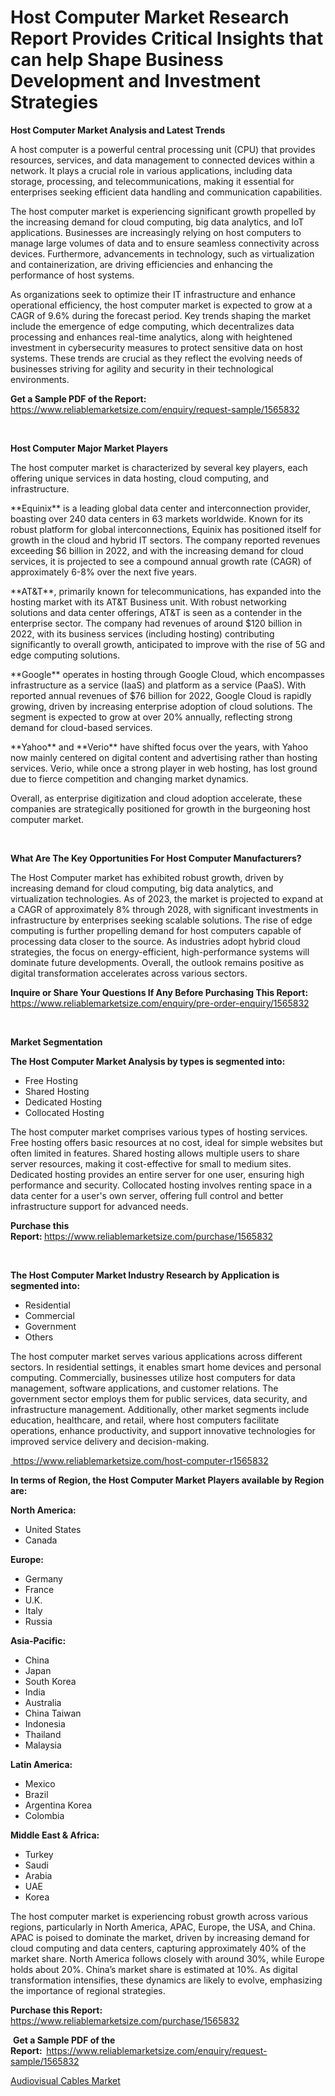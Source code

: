 <p><h1>Host Computer Market Research Report Provides Critical Insights that can help Shape Business Development and Investment Strategies</h1></p><p><strong>Host Computer Market Analysis and Latest Trends</strong></p>
<p><p>A host computer is a powerful central processing unit (CPU) that provides resources, services, and data management to connected devices within a network. It plays a crucial role in various applications, including data storage, processing, and telecommunications, making it essential for enterprises seeking efficient data handling and communication capabilities.</p><p>The host computer market is experiencing significant growth propelled by the increasing demand for cloud computing, big data analytics, and IoT applications. Businesses are increasingly relying on host computers to manage large volumes of data and to ensure seamless connectivity across devices. Furthermore, advancements in technology, such as virtualization and containerization, are driving efficiencies and enhancing the performance of host systems.</p><p>As organizations seek to optimize their IT infrastructure and enhance operational efficiency, the host computer market is expected to grow at a CAGR of 9.6% during the forecast period. Key trends shaping the market include the emergence of edge computing, which decentralizes data processing and enhances real-time analytics, along with heightened investment in cybersecurity measures to protect sensitive data on host systems. These trends are crucial as they reflect the evolving needs of businesses striving for agility and security in their technological environments.</p></p>
<p><strong>Get a Sample PDF of the Report:&nbsp;</strong> <a href="https://www.reliablemarketsize.com/enquiry/request-sample/1565832?utm_campaign=3537&utm_medium=2&utm_source=Github&utm_content=ia&utm_term=06042025&utm_id=host-computer">https://www.reliablemarketsize.com/enquiry/request-sample/1565832</a></p>
<p>&nbsp;</p>
<p><strong>Host Computer Major Market Players</strong></p>
<p><p>The host computer market is characterized by several key players, each offering unique services in data hosting, cloud computing, and infrastructure. </p><p>**Equinix** is a leading global data center and interconnection provider, boasting over 240 data centers in 63 markets worldwide. Known for its robust platform for global interconnections, Equinix has positioned itself for growth in the cloud and hybrid IT sectors. The company reported revenues exceeding $6 billion in 2022, and with the increasing demand for cloud services, it is projected to see a compound annual growth rate (CAGR) of approximately 6-8% over the next five years.</p><p>**AT&T**, primarily known for telecommunications, has expanded into the hosting market with its AT&T Business unit. With robust networking solutions and data center offerings, AT&T is seen as a contender in the enterprise sector. The company had revenues of around $120 billion in 2022, with its business services (including hosting) contributing significantly to overall growth, anticipated to improve with the rise of 5G and edge computing solutions.</p><p>**Google** operates in hosting through Google Cloud, which encompasses infrastructure as a service (IaaS) and platform as a service (PaaS). With reported annual revenues of $76 billion for 2022, Google Cloud is rapidly growing, driven by increasing enterprise adoption of cloud solutions. The segment is expected to grow at over 20% annually, reflecting strong demand for cloud-based services.</p><p>**Yahoo** and **Verio** have shifted focus over the years, with Yahoo now mainly centered on digital content and advertising rather than hosting services. Verio, while once a strong player in web hosting, has lost ground due to fierce competition and changing market dynamics.</p><p>Overall, as enterprise digitization and cloud adoption accelerate, these companies are strategically positioned for growth in the burgeoning host computer market.</p></p>
<p>&nbsp;</p>
<p><strong>What Are The Key Opportunities For Host Computer Manufacturers?</strong></p>
<p><p>The Host Computer market has exhibited robust growth, driven by increasing demand for cloud computing, big data analytics, and virtualization technologies. As of 2023, the market is projected to expand at a CAGR of approximately 8% through 2028, with significant investments in infrastructure by enterprises seeking scalable solutions. The rise of edge computing is further propelling demand for host computers capable of processing data closer to the source. As industries adopt hybrid cloud strategies, the focus on energy-efficient, high-performance systems will dominate future developments. Overall, the outlook remains positive as digital transformation accelerates across various sectors.</p></p>
<p><strong>Inquire or Share Your Questions If Any Before Purchasing This Report:</strong> <a href="https://www.reliablemarketsize.com/enquiry/pre-order-enquiry/1565832?utm_campaign=3537&utm_medium=2&utm_source=Github&utm_content=ia&utm_term=06042025&utm_id=host-computer">https://www.reliablemarketsize.com/enquiry/pre-order-enquiry/1565832</a></p>
<p>&nbsp;</p>
<p><strong>Market Segmentation</strong></p>
<p><strong>The Host Computer Market Analysis by types is segmented into:</strong></p>
<p><ul><li>Free Hosting</li><li>Shared Hosting</li><li>Dedicated Hosting</li><li>Collocated Hosting</li></ul></p>
<p><p>The host computer market comprises various types of hosting services. Free hosting offers basic resources at no cost, ideal for simple websites but often limited in features. Shared hosting allows multiple users to share server resources, making it cost-effective for small to medium sites. Dedicated hosting provides an entire server for one user, ensuring high performance and security. Collocated hosting involves renting space in a data center for a user's own server, offering full control and better infrastructure support for advanced needs.</p></p>
<p><strong>Purchase this Report:&nbsp;</strong><a href="https://www.reliablemarketsize.com/purchase/1565832?utm_campaign=3537&utm_medium=2&utm_source=Github&utm_content=ia&utm_term=06042025&utm_id=host-computer">https://www.reliablemarketsize.com/purchase/1565832</a></p>
<p>&nbsp;</p>
<p><strong>The Host Computer Market Industry Research by Application is segmented into:</strong></p>
<p><ul><li>Residential</li><li>Commercial</li><li>Government</li><li>Others</li></ul></p>
<p><p>The host computer market serves various applications across different sectors. In residential settings, it enables smart home devices and personal computing. Commercially, businesses utilize host computers for data management, software applications, and customer relations. The government sector employs them for public services, data security, and infrastructure management. Additionally, other market segments include education, healthcare, and retail, where host computers facilitate operations, enhance productivity, and support innovative technologies for improved service delivery and decision-making.</p></p>
<p><a href="https://www.reliablemarketsize.com/host-computer-r1565832?utm_campaign=3537&utm_medium=2&utm_source=Github&utm_content=ia&utm_term=06042025&utm_id=host-computer">&nbsp;https://www.reliablemarketsize.com/host-computer-r1565832</a></p>
<p><strong>In terms of Region, the Host Computer Market Players available by Region are:</strong></p>
<p>
    <p> <strong> North America: </strong>
        <ul>
            <li>United States</li>
            <li>Canada</li>
        </ul>
        </p> 
    <p> <strong> Europe: </strong>
        <ul>
            <li>Germany</li>
            <li>France</li>
            <li>U.K.</li>
            <li>Italy</li>
            <li>Russia</li>
        </ul>
        </p> 
    <p> <strong> Asia-Pacific: </strong>
        <ul>
            <li>China</li>
            <li>Japan</li>
            <li>South Korea</li>
            <li>India</li>
            <li>Australia</li>
            <li>China Taiwan</li>
            <li>Indonesia</li>
            <li>Thailand</li>
            <li>Malaysia</li>
        </ul>
        </p> 
    <p> <strong> Latin America: </strong>
        <ul>
            <li>Mexico</li>
            <li>Brazil</li>
            <li>Argentina Korea</li>
            <li>Colombia</li>
        </ul>
        </p> 
    <p> <strong> Middle East & Africa: </strong>
        <ul>
            <li>Turkey</li>
            <li>Saudi</li>
            <li>Arabia</li>
            <li>UAE</li>
            <li>Korea</li>
        </ul>
    </p>
    </p>
<p><p>The host computer market is experiencing robust growth across various regions, particularly in North America, APAC, Europe, the USA, and China. APAC is poised to dominate the market, driven by increasing demand for cloud computing and data centers, capturing approximately 40% of the market share. North America follows closely with around 30%, while Europe holds about 20%. China’s market share is estimated at 10%. As digital transformation intensifies, these dynamics are likely to evolve, emphasizing the importance of regional strategies.</p></p>
<p><strong>Purchase this Report: </strong><a href="https://www.reliablemarketsize.com/purchase/1565832?utm_campaign=3537&utm_medium=2&utm_source=Github&utm_content=ia&utm_term=06042025&utm_id=host-computer">https://www.reliablemarketsize.com/purchase/1565832</a></p>
<p>&nbsp;<strong>Get a Sample PDF of the Report:&nbsp;&nbsp;</strong><a href="https://www.reliablemarketsize.com/enquiry/request-sample/1565832?utm_campaign=3537&utm_medium=2&utm_source=Github&utm_content=ia&utm_term=06042025&utm_id=host-computer">https://www.reliablemarketsize.com/enquiry/request-sample/1565832</a></p>
<p><strong></strong></p>
<p><p><a href="https://github.com/naulasulakr0/Market-Research-Report-List-1/blob/main/audiovisual-cables-market.md?utm_campaign=3537&utm_medium=2&utm_source=Github&utm_content=ia&utm_term=06042025&utm_id=host-computer">Audiovisual Cables Market</a></p></p>